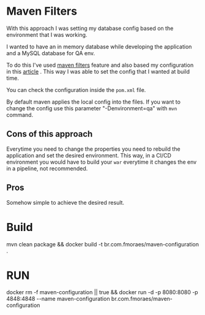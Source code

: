 # Maven Filters
With this approach I was setting my database config based on the environment that I was working.

I wanted to have an in memory database while developing the application and a MySQL database for QA env.

To do this I've used [maven filters](https://maven.apache.org/plugins/maven-resources-plugin/examples/filter.html) feature and also based my configuration in this [article](https://developer.jboss.org/wiki/HowToConfigureJavaEEApplicationToApplyDifferentSettingsinWebxmlEtcForVariousEnvironmentsByMaven?_sscc=t) . 
This way I was able to set the config that I wanted at build time.

You can check the configuration inside the `pom.xml` file.

By default maven applies the local config into the files.
If you want to change the config use this parameter "-Denvironment=qa" with `mvn` command.

## Cons of this approach
Everytime you need to change the properties you need to rebuild the application and set the desired environment. 
This way, in a CI/CD environment you would have to build your `war` everytime it changes the env in a pipeline, not recommended.

## Pros
Somehow simple to achieve the desired result.

# Build
mvn clean package && docker build -t br.com.fmoraes/maven-configuration .

# RUN

docker rm -f maven-configuration || true && docker run -d -p 8080:8080 -p 4848:4848 --name maven-configuration br.com.fmoraes/maven-configuration 
